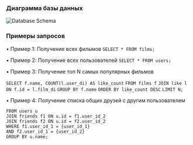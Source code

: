 ### Диаграмма базы данных

![Database Schema](docs/images/Diogram.png)

### Примеры запросов

• Пример 1: Получение всех фильмов
```SELECT * FROM films;```

• Пример 2: Получение всех пользователей
```SELECT * FROM users;```

• Пример 3: Получение топ N самых популярных фильмов

```SELECT f.name, COUNT(l.user_di) AS like_count```
```FROM films f```
```JOIN like l ON f.id = l.film_di```
```GROUP BY f.name```
```ORDER BY like_count DESC```
```LIMIT N;```

• Пример 4: Получение списка общих друзей с другим пользователем

```SELECT u.name
FROM users u
JOIN friends f1 ON u.id = f1.user_id_2
JOIN friends f2 ON u.id = f2.user_id_2
WHERE f1.user_id_1 = {user_id_1} 
AND f2.user_id_1 = {user_id_2}
GROUP BY u.name;
